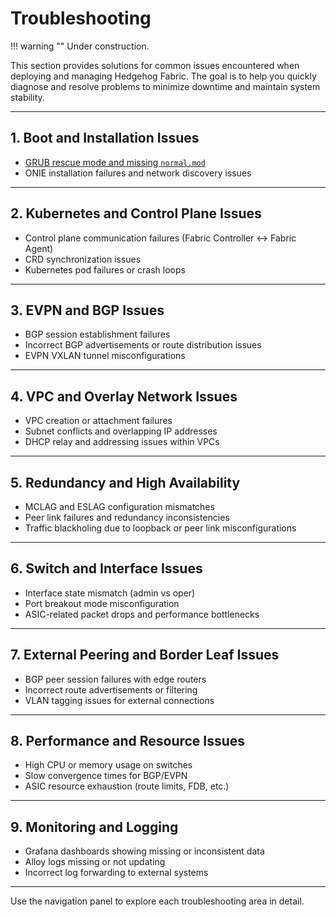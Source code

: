 # Troubleshooting

!!! warning ""
    Under construction.

This section provides solutions for common issues encountered when deploying and managing Hedgehog Fabric. The goal is to help you quickly diagnose and resolve problems to minimize downtime and maintain system stability.

---

## **1. Boot and Installation Issues**
- [GRUB rescue mode and missing `normal.mod`](./troubleshooting_grub_rescue.md)
- ONIE installation failures and network discovery issues

---

## **2. Kubernetes and Control Plane Issues**
- Control plane communication failures (Fabric Controller ↔️  Fabric Agent)  
- CRD synchronization issues  
- Kubernetes pod failures or crash loops  

---

## **3. EVPN and BGP Issues**
- BGP session establishment failures  
- Incorrect BGP advertisements or route distribution issues  
- EVPN VXLAN tunnel misconfigurations  

---

## **4. VPC and Overlay Network Issues**
- VPC creation or attachment failures  
- Subnet conflicts and overlapping IP addresses  
- DHCP relay and addressing issues within VPCs  

---

## **5. Redundancy and High Availability**
- MCLAG and ESLAG configuration mismatches  
- Peer link failures and redundancy inconsistencies  
- Traffic blackholing due to loopback or peer link misconfigurations  

---

## **6. Switch and Interface Issues**
- Interface state mismatch (admin vs oper)  
- Port breakout mode misconfiguration  
- ASIC-related packet drops and performance bottlenecks  

---

## **7. External Peering and Border Leaf Issues**
- BGP peer session failures with edge routers  
- Incorrect route advertisements or filtering  
- VLAN tagging issues for external connections  

---

## **8. Performance and Resource Issues**
- High CPU or memory usage on switches  
- Slow convergence times for BGP/EVPN  
- ASIC resource exhaustion (route limits, FDB, etc.)  

---

## **9. Monitoring and Logging**
- Grafana dashboards showing missing or inconsistent data  
- Alloy logs missing or not updating  
- Incorrect log forwarding to external systems  

---

Use the navigation panel to explore each troubleshooting area in detail.
